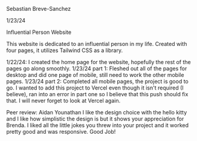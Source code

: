 Sebastian Breve-Sanchez

1/23/24

Influential Person Website

This website is dedicated to an influential person in my life. Created with four pages, it utilizes Tailwind CSS as a library. 

1/22/24: I created the home page for the website, hopefully the rest of the pages go along smoothly. 1/23/24 part 1: Fleshed out all of the pages for desktop and did one page of mobile, still need to work the other mobile pages. 1/23/24 part 2: Completed all mobile pages, the project is good to go. I wanted to add this project to Vercel even though it isn't required (I believe), ran into an error in part one so I believe that this push should fix that. I will never forget to look at Vercel again.

Peer review: Aidan Younathan
I like the design choice with the hello kitty and I like how simplistic the design is but it shows your appreciation for Brenda. I liked all the little jokes you threw into your project and it worked pretty good and was responsive. Good Job!
